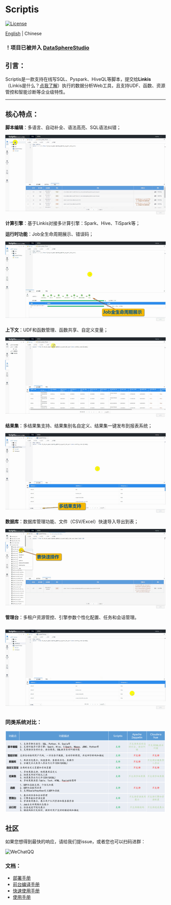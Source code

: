 Scriptis
============

[![License](https://img.shields.io/badge/license-Apache%202-4EB1BA.svg)](https://www.apache.org/licenses/LICENSE-2.0.html)

[English](../../README.md) | Chinese

### ！项目已被并入 [DataSphereStudio](https://github.com/WeBankFinTech/DataSphereStudio)
## 引言：

Scriptis是一款支持在线写SQL、Pyspark、HiveQL等脚本，提交给**Linkis**（Linkis是什么？[点我了解](https://linkis.apache.org/zh-CN/)）执行的数据分析Web工具，且支持UDF、函数、资源管控和智能诊断等企业级特性。

----

## 核心特点：

**脚本编辑**：多语言、自动补全、语法高亮、SQL语法纠错；

![脚本编辑](images/readme/script.gif)

**计算引擎**：基于Linkis对接多计算引擎：Spark、Hive、TiSpark等；


**运行时功能**：Job全生命周期展示、错误码；

![运行时功能](images/readme/running.gif)

**上下文**：UDF和函数管理、函数共享、自定义变量；

![上下文](images/readme/cs.gif)

**结果集**：多结果集支持、结果集别名自定义、结果集一键发布到报表系统；

![结果集](images/readme/results.gif)

**数据库**：数据库管理功能、文件（CSV/Excel）快速导入导出到表；

![数据库](images/readme/datasource.gif)

**管理台**：多租户资源管控、引擎参数个性化配置、任务和会话管理。

![管理台](images/readme/setup.gif)
----

### 同类系统对比：
![对比图](images/readme/对比.png)

## 社区
如果您想得到最快的响应，请给我们提issue，或者您也可以扫码进群：

![WeChatQQ](https://github.com/WeBankFinTech/WeDataSphere/assets/11496700/853e2b68-109f-42ba-a1b7-5e42d01b2865)

### 文档：
* [部署手册](ch1/前台部署文档.md)
* [前台编译手册](ch2/编译文档.md)
* [快速使用手册](ch3/scriptis快速使用文档.md)
* [使用手册](ch4/Scriptis使用手册.md)
